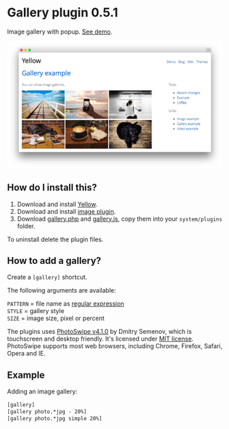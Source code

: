 Gallery plugin 0.5.1 
====================
Image gallery with popup. [See demo](http://demo.datenstrom.se/wiki/gallery-example).

[![Screenshot](gallery-plugin.jpg?raw=true)](http://demo.datenstrom.se/wiki/gallery-example)

How do I install this?
----------------------
1. Download and install [Yellow](https://github.com/datenstrom/yellow/).  
2. Download and install [image plugin](https://github.com/datenstrom/yellow-extensions/tree/master/plugins/image).  
3. Download [gallery.php](gallery.php?raw=true) and [gallery.js](gallery.js?raw=true), copy them into your `system/plugins` folder.  

To uninstall delete the plugin files.

How to add a gallery?
---------------------
Create a `[gallery]` shortcut.

The following arguments are available:
  
`PATTERN` = file name as [regular expression](https://en.wikipedia.org/wiki/Regular_expression)  
`STYLE` = gallery style  
`SIZE` = image size, pixel or percent

The plugins uses [PhotoSwipe v4.1.0](http://photoswipe.com) by Dmitry Semenov, which is touchscreen and desktop friendly. It's licensed under [MIT license](http://opensource.org/licenses/MIT). PhotoSwipe supports most web browsers, including Chrome, Firefox, Safari, Opera and IE.

Example
-------
Adding an image gallery:

    [gallery]
    [gallery photo.*jpg - 20%]
    [gallery photo.*jpg simple 20%]